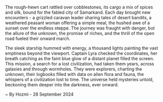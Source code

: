 
The rough-hewn cart rattled over cobblestones, its cargo a mix of spices and silk, bound for the fabled city of Samarkand.  Each day brought new encounters - a grizzled caravan leader sharing tales of desert bandits, a weathered peasant woman offering a simple meal, the hushed awe of a sunset over the endless steppe. The journey was fraught with danger, but the allure of the unknown, the promise of riches, and the thrill of the open road fueled their onward march.

The sleek starship hummed with energy, a thousand lights painting the vast emptiness beyond the viewport. Captain Lyra checked the coordinates, her breath catching as the faint blue glow of a distant planet filled the screen. This mission, a search for a lost civilization, had taken them years, across galaxies and through wormholes. They were explorers, charting the unknown, their logbooks filled with data on alien flora and fauna, the whispers of a civilization lost to time. The universe held mysteries untold, beckoning them deeper into the darkness, ever onward. 

~ By Hozmi - 28 September 2024
